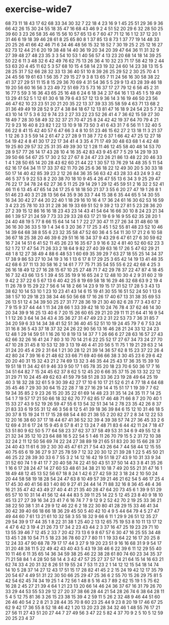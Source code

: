 # exercise-wide7
68
73
11
18
43
17
62
68
33
34
30
32
7
22
18
4
23
16
9
1
45
25
51
29
36
9
36
66
42
26
15
30
24
55
18
35
47
16
68
43
46
9
2
4
51
52
20
29
6
32
28
50
25
39
60
3
23
26
58
35
46
15
56
10
57
65
13
6
7
60
47
71
12
16
1
12
37
12
20
1
31
46
6
19
18
39
46
28
61
8
25
65
80
8
1
37
85
13
8
73
1
37
77
19
14
48
33
20
25
26
41
66
42
46
71
6
34
46
48
56
15
32
18
52
7
30
19
25
2
25
12
16
27
62
73
12
44
21
6
20
19
38
48
14
40
36
19
20
34
20
39
47
64
36
11
31
32
9
27
39
48
27
48
23
35
3
3
54
10
53
1
40
56
57
4
13
23
20
68
14
18
14
39
25
50
22
6
11
3
48
32
6
42
49
76
62
75
13
26
36
4
10
32
23
71
17
58
42
19
2
44
53
63
20
4
45
11
62
5
3
57
68
10
15
4
58
14
23
19
32
24
60
14
23
38
13
15
5
28
25
31
7
52
66
28
32
33
13
36
40
51
10
8
39
26
25
29
52
2
30
25
70
4
1
24
45
56
19
61
63
1
56
35
7
29
15
27
9
3
8
13
65
7
11
24
56
16
30
58
38
22
41
37
27
29
51
11
15
8
15
29
36
70
69
4
31
54
36
5
5
29
9
13
43
28
39
46
18
19
20
56
60
16
56
3
23
49
72
51
69
73
5
73
16
37
17
27
79
12
6
56
45
2
31
16
77
5
59
3
16
36
43
65
25
16
48
6
24
6
18
34
2
37
64
16
1
13
45
1
5
19
49
13
29
41
52
5
1
12
61
30
6
18
79
6
43
57
12
13
9
36
14
3
16
19
46
50
23
56
46
47
62
10
23
23
51
20
21
20
35
22
13
37
39
33
35
58
59
4
63
71
13
68
2
31
36
49
49
19
28
52
9
27
4
38
84
18
67
12
13
81
47
16
18
9
24
54
23
5
7
32
43
10
14
17
5
3
6
32
9
74
23
2
27
33
22
23
52
26
41
4
7
36
62
15
59
27
30
18
49
7
28
30
58
49
32
32
37
21
70
47
25
8
24
42
42
19
37
64
70
79
4
21
72
9
23
16
40
8
23
82
1
22
13
10
9
18
73
50
3
41
6
43
31
7
6
56
11
1
32
40
5
66
22
8
41
15
42
40
57
6
47
66
3
4
8
10
51
23
46
15
62
27
2
13
18
11
3
21
37
1
12
26
3
3
5
59
14
2
61
47
2
27
28
9
11
38
7
72
6
37
1
66
42
47
25
12
27
18
54
19
42
4
8
41
30
17
22
17
34
41
4
3
35
4
71
17
49
30
48
63
68
1
4
42
48
19
25
80
29
57
32
25
31
35
49
39
30
12
1
28
11
46
12
45
58
40
48
14
53
70
28
9
57
77
26
14
17
43
28
10
4
16
35
42
83
43
9
45
67
7
5
29
14
29
19
33
39
50
66
54
67
25
17
30
2
52
27
67
8
24
47
23
26
21
86
13
48
22
20
46
33
1
4
1
28
50
65
14
20
28
43
62
60
21
44
22
1
30
57
13
76
29
14
48
35
5
11
54
62
16
17
64
34
11
17
33
37
62
11
70
26
25
6
36
18
22
12
49
30
20
5
30
33
18
50
17
14
40
42
85
39
23
2
12
26
84
36
35
56
63
42
43
28
33
43
24
9
3
42
46
5
37
5
9
22
53
8
2
20
38
70
18
10
9
45
4
26
47
55
13
6
34
3
9
25
29
47
76
22
17
34
78
24
62
27
36
5
11
25
29
14
29
1
29
12
45
59
51
2
16
32
2
52
41
46
11
6
13
45
47
65
14
24
17
25
6
18
18
50
21
37
3
55
6
20
27
47
19
1
26
8
1
51
46
23
40
3
21
28
13
56
64
35
9
36
33
7
44
15
38
6
35
44
65
5
14
30
55
16
34
30
42
27
44
20
22
40
1
18
29
16
10
16
4
17
36
24
61
16
30
62
53
16
59
3
4
23
25
78
10
33
31
2
28
36
19
33
69
51
52
9
39
2
13
27
81
5
23
28
36
20
27
2
39
15
12
86
16
16
18
23
43
23
14
43
41
54
64
16
66
30
10
8
24
23
21
34
86
1
39
57
21
24
59
7
73
33
29
33
28
63
17
21
19
6
9
16
9
55
62
35
28
20
1
24
40
48
19
5
77
8
66
15
64
14
14
1
7
22
27
30
47
11
27
26
34
31
48
60
18
36
16
30
36
33
5
19
1
4
34
6
3
20
36
7
17
25
3
45
1
52
55
81
48
23
52
10
46
14
39
64
68
38
8
55
6
23
32
35
58
47
52
60
36
4
5
54
11
30
17
21
2
6
10
58
36
67
18
25
38
20
46
39
6
29
51
16
16
34
37
9
43
29
6
47
61
27
6
30
59
62
16
7
24
14
51
6
41
52
11
45
26
23
16
35
67
3
9
16
6
32
4
81
40
52
60
62
23
3
52
1
72
17
47
54
71
26
33
2
18
64
9
82
27
40
39
63
16
17
26
5
47
62
29
21
48
1
8
12
27
38
49
4
88
6
48
53
1
60
69
35
39
29
7
63
27
18
55
25
14
34
37
17
38
9
86
53
27
10
34
19
3
16
1
13
6
17
8
17
29
25
3
65
42
14
19
13
41
48
35
42
68
6
37
11
13
30
58
16
2
14
61
7
77
75
71
35
54
55
55
6
22
42
68
4
25
3
26
16
18
49
12
27
16
28
15
67
10
25
27
48
71
7
42
29
78
37
22
47
87
4
18
45
16
7
32
43
66
13
5
1
39
4
55
35
19
9
16
65
24
2
12
48
10
30
4
2
9
31
60
2
19
9
42
2
37
22
6
5
67
13
6
40
42
25
8
19
69
58
18
16
29
46
32
68
63
9
2
19
4
11
26
78
9
15
29
22
7
56
6
14
18
2
66
14
23
9
19
15
17
31
52
17
28
5
3
43
13
38
62
10
14
53
10
1
23
10
23
41
43
14
6
15
19
41
30
55
16
51
52
24
50
1
13
6
38
1
57
10
29
18
23
38
34
46
50
56
68
17
16
26
17
40
67
13
31
38
35
69
53
26
13
51
12
4
34
39
50
25
27
31
77
28
36
19
21
30
40
82
6
28
77
3
43
67
2
7
9
15
9
37
44
44
1
11
34
28
66
1
33
39
42
18
10
24
76
78
4
37
62
46
14
30
20
34
39
9
16
25
13
40
6
7
20
15
26
60
65
29
21
20
29
11
11
21
64
41
16
9
54
1
1
12
26
3
64
14
34
43
4
35
36
27
31
47
49
23
2
31
22
53
73
7
36
31
85
7
34
20
59
6
33
14
34
38
41
52
51
36
40
45
52
51
10
19
24
45
79
7
6
7
53
24
31
16
8
36
5
43
37
18
37
32
24
26
22
90
56
13
16
46
28
21
24
33
12
24
23
12
48
1
29
14
59
51
1
16
26
10
8
19
13
14
37
7
1
26
66
6
27
28
63
16
57
27
43
62
66
32
26
16
41
24
7
80
3
10
70
14
21
6
22
25
52
17
27
67
34
73
24
27
70
47
10
28
31
45
8
10
53
12
39
3
13
19
46
4
41
20
56
5
11
75
1
19
21
29
63
2
14
31
24
20
45
4
29
2
31
64
1
21
30
28
12
21
39
14
36
57
62
8
15
23
37
22
26
4
42
80
24
7
39
16
6
21
48
62
33
66
71
69
40
66
66
38
3
30
45
23
6
29
6
42
20
20
40
31
15
32
43
21
2
74
69
13
32
3
46
35
44
25
43
17
36
35
15
39
10
19
51
18
11
34
42
61
9
46
33
9
50
17
1
65
78
35
20
18
23
70
6
50
36
17
7
16
34
51
64
82
7
15
24
45
62
37
8
62
5
12
45
20
6
66
35
37
15
26
13
32
22
12
31
29
71
10
24
45
49
62
63
41
59
79
58
51
28
33
36
23
19
28
49
64
25
19
40
3
18
32
28
32
61
5
9
30
39
42
27
17
10
6
10
17
21
52
6
21
4
77
18
4
64
68
35
45
46
7
29
30
30
64
15
22
28
7
18
27
16
29
14
4
15
51
17
1
19
39
7
7
62
19
34
35
85
2
9
23
26
15
20
35
22
61
69
14
48
23
31
35
14
24
35
11
7
14
25
54
1
7
19
57
17
21
50
66
18
32
62
70
77
62
85
17
46
48
71
66
8
7
20
70
40
1
15
33
27
43
9
52
19
26
59
47
55
6
13
54
32
51
34
14
2
78
23
35
42
26
8
37
21
83
33
6
19
55
31
12
46
3
56
8
12
5
41
39
18
36
39
84
6
15
12
10
31
46
18
5
30
37
8
15
19
24
11
17
15
28
68
54
4
80
21
38
55
2
20
82
27
2
8
34
12
22
53
12
20
16
38
60
37
17
18
44
67
41
36
52
32
39
4
39
38
57
74
27
36
45
33
2
6
12
69
4
31
6
17
24
15
9
45
8
57
8
41
2
13
24
7
48
71
83
6
44
42
11
24
7
18
47
53
51
80
9
62
50
5
77
64
58
23
37
62
37
37
58
49
53
31
34
6
9
49
55
12
8
21
32
34
35
12
10
23
64
88
16
5
22
54
5
1
46
11
26
70
79
15
5
2
31
72
10
38
32
24
2
11
12
50
56
69
74
22
24
27
38
89
19
21
65
51
83
20
30
15
66
28
37
24
40
43
11
61
6
39
2
30
30
45
47
61
21
7
54
43
26
64
7
44
58
44
12
15
55
40
75
65
6
19
36
27
9
37
25
78
59
7
12
32
20
30
12
21
39
28
1
22
5
45
50
21
46
25
22
28
39
30
33
6
7
55
3
2
14
12
16
42
19
51
18
27
43
9
10
31
33
9
34
31
52
60
74
1
9
41
17
7
20
40
58
74
22
41
50
43
51
37
50
14
43
3
8
41
35
26
1
16
6
17
28
24
47
14
27
60
53
48
61
34
38
21
10
18
7
49
20
55
21
31
47
16
1
18
49
48
12
45
13
52
56
67
18
8
24
1
42
6
27
42
59
32
3
18
24
2
10
50
24
20
44
58
58
19
18
28
54
24
47
63
8
10
49
57
39
21
46
21
62
54
5
46
17
25
4
17
45
30
40
41
56
83
1
40
80
9
27
41
24
44
14
71
88
32
16
8
36
45
46
4
36
16
21
35
47
42
43
49
27
40
4
41
21
35
40
28
47
64
20
73
45
6
1
39
9
51
29
65
57
10
10
31
14
41
56
12
44
44
83
5
39
11
25
14
22
5
12
45
23
8
40
9
18
10
45
13
27
27
39
16
34
23
41
7
6
16
74
7
7
9
12
9
2
52
42
70
2
19
25
33
36
21
38
22
50
38
1
31
4
29
9
12
46
22
6
2
18
22
30
80
41
28
29
15
33
46
41
34
30
42
39
40
66
18
66
18
36
29
45
50
5
40
42
10
4
9
5
44
64
79
4
5
27
47
49
44
60
7
61
13
21
61
10
32
58
3
55
18
32
9
66
6
11
1
29
9
26
51
12
35
27
29
54
39
9
17
44
35
1
8
22
31
38
1
25
40
2
13
12
65
75
19
53
8
10
11
13
17
12
4
47
6
42
3
19
4
21
26
73
17
34
2
23
43
44
2
3
37
16
47
25
19
23
29
71
10
13
55
39
46
7
12
45
2
33
7
20
42
73
13
6
9
8
67
57
6
30
47
16
25
55
34
48
13
45
1
28
10
54
71
5
18
23
36
78
60
27
7
80
11
1
19
33
64
22
16
17
20
25
8
12
24
33
47
90
68
78
79
17
17
44
3
27
9
19
20
23
51
9
16
16
68
31
9
9
54
17
31
20
48
38
11
5
22
49
42
43
40
43
5
43
19
38
46
6
22
39
6
11
12
29
55
40
10
11
46
6
11
35
65
14
36
34
59
38
25
46
22
38
28
61
80
74
60
23
34
35
37
71
21
58
84
1
4
28
50
58
14
4
3
42
47
57
25
27
37
57
14
21
64
15
14
16
63
21
62
74
33
4
20
31
32
8
26
51
19
55
24
7
53
11
23
2
1
14
12
12
15
54
18
14
74
14
10
5
28
37
14
27
12
43
17
51
15
17
28
82
41
45
2
2
15
24
19
42
12
17
35
79
20
54
67
4
49
51
31
22
30
50
66
25
29
47
25
36
6
2
55
70
15
26
29
75
81
5
42
54
62
45
74
34
19
25
1
4
72
56
1
48
8
5
16
43
7
89
2
62
15
19
1
5
75
62
16
28
2
45
27
21
39
4
64
1
21
23
13
20
66
14
46
24
36
37
67
16
31
79
26
70
33
29
44
53
55
53
29
12
27
20
37
38
66
28
44
21
54
28
26
74
6
38
64
28
11
5
4
5
12
75
81
36
3
26
15
23
38
15
39
4
2
59
11
5
26
2
32
48
9
46
44
51
60
26
46
40
54
2
2
8
21
3
28
44
35
70
8
60
23
25
44
9
23
8
20
19
17
46
67
25
62
9
42
17
36
55
8
52
18
46
42
1
20
13
20
23
28
34
32
46
1
48
55
76
17
21
27
56
11
27
43
51
20
27
44
7
27
49
56
3
47
22
5
82
4
37
70
9
2
5
10
5
12
59
20
25
23
4
37
